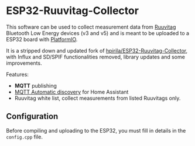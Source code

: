 # ESP32-Ruuvitag-Collector
This software can be used to collect measurement data from [Ruuvitag](https://ruuvi.com) Bluetooth Low Energy devices (v3 and v5) and is meant to be uploaded to a ESP32 board with [PlatformIO](https://platformio.org).

It is a stripped down and updated fork of [hpirila/ESP32-Ruuvitag-Collector](https://github.com/hpirila/ESP32-Ruuvitag-Collector), with Influx and SD/SPIF functionalities removed, library updates and some improvements.

Features:
- **MQTT** publishing
- [MQTT Automatic discovery](https://www.home-assistant.io/docs/mqtt/discovery/) for Home Assistant
- Ruuvitag white list, collect measurements from listed Ruuvitags only.

## Configuration
Before compiling and uploading to the ESP32, you must fill in details in the `config.cpp` file.
